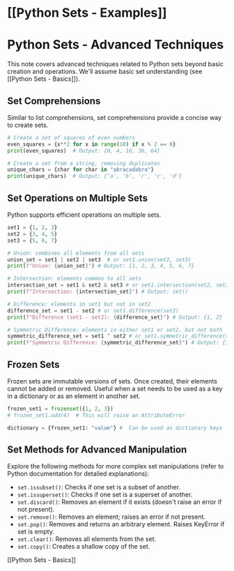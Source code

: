 # [[Python Sets - Examples]]
# Python Sets - Advanced Techniques

This note covers advanced techniques related to Python sets beyond basic creation and operations.  We'll assume basic set understanding (see [[Python Sets - Basics]]).

## Set Comprehensions

Similar to list comprehensions, set comprehensions provide a concise way to create sets.

```python
# Create a set of squares of even numbers
even_squares = {x**2 for x in range(10) if x % 2 == 0}
print(even_squares)  # Output: {0, 4, 16, 36, 64}

# Create a set from a string, removing duplicates
unique_chars = {char for char in "abracadabra"}
print(unique_chars)  # Output: {'a', 'b', 'r', 'c', 'd'}
```

## Set Operations on Multiple Sets

Python supports efficient operations on multiple sets.

```python
set1 = {1, 2, 3}
set2 = {3, 4, 5}
set3 = {5, 6, 7}

# Union: combines all elements from all sets
union_set = set1 | set2 | set3  # or set1.union(set2, set3)
print(f"Union: {union_set}") # Output: {1, 2, 3, 4, 5, 6, 7}

# Intersection: elements common to all sets
intersection_set = set1 & set2 & set3 # or set1.intersection(set2, set3)
print(f"Intersection: {intersection_set}") # Output: set()

# Difference: elements in set1 but not in set2
difference_set = set1 - set2 # or set1.difference(set2)
print(f"Difference (set1 - set2): {difference_set}") # Output: {1, 2}

# Symmetric Difference: elements in either set1 or set2, but not both
symmetric_difference_set = set1 ^ set2 # or set1.symmetric_difference(set2)
print(f"Symmetric Difference: {symmetric_difference_set}") # Output: {1, 2, 4, 5}
```


## Frozen Sets

Frozen sets are immutable versions of sets.  Once created, their elements cannot be added or removed.  Useful when a set needs to be used as a key in a dictionary or as an element in another set.

```python
frozen_set1 = frozenset({1, 2, 3})
# frozen_set1.add(4)  # This will raise an AttributeError

dictionary = {frozen_set1: "value"} #  Can be used as dictionary keys
```

##  Set Methods for Advanced Manipulation

Explore the following methods for more complex set manipulations (refer to Python documentation for detailed explanations):


* `set.issubset()`: Checks if one set is a subset of another.
* `set.issuperset()`: Checks if one set is a superset of another.
* `set.discard()`: Removes an element if it exists (doesn't raise an error if not present).
* `set.remove()`: Removes an element; raises an error if not present.
* `set.pop()`: Removes and returns an arbitrary element. Raises KeyError if set is empty.
* `set.clear()`: Removes all elements from the set.
* `set.copy()`: Creates a shallow copy of the set.


[[Python Sets - Basics]]

